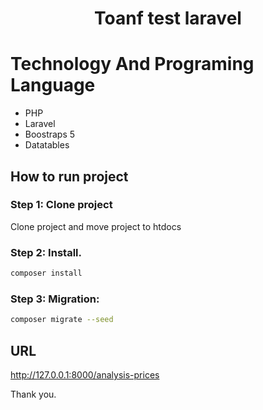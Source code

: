 <h1 align="center"> Toanf test laravel </h1>

# Technology And Programing Language
-   PHP
-   Laravel
-   Boostraps 5
-   Datatables

## How to run project

### Step 1: Clone project
Clone project and move project to htdocs

### Step 2: Install.
```bash
composer install
```
### Step 3: Migration:
```bash
composer migrate --seed
```

## URL
<a href="http://127.0.0.1:8000/analysis-prices">http://127.0.0.1:8000/analysis-prices</a>

Thank you.
